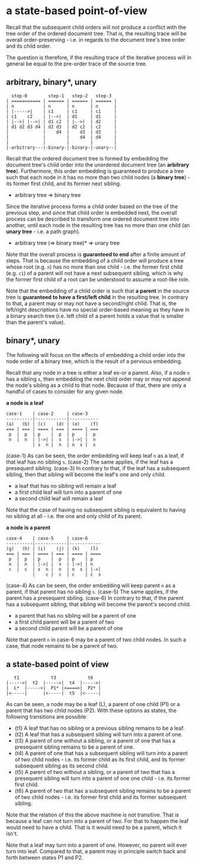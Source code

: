 
<!-- ======================================================================= -->
# a state-based point-of-view

Recall that the subsequent child orders will not produce a conflict with the
tree order of the ordered document tree. That is, the resulting trace will be
overall order-preserving - i.e. in regards to the document tree's tree order
and its child order.

The question is therefore, if the resulting trace of the iterative process
will in general be equal to the pre-order trace of the source tree.

<!-- ======================================================================= -->
## arbitrary, binary*, unary

```
  step-0        step-1   step-2   step-3
| =========== | ====== | ====== | ====== |
| n           | n      | n      | n      |
| |----->|    | c1     | c1     | c1     |
| c1    c2    | |-->|  | d1     | d1     |
| |-->| |-->| | d1 c2  | |-->|  | d2     |
| d1 d2 d3 d4 | d2 d3  | d2 c2  | c2     |
|             |    d4  |    d3  | d3     |
|             |        |    d4  | d4     |
|             |        |        |        |
|-arbitrary---|-binary-|-binary-|-unary--|
```

Recall that the ordered document tree is formed by embedding the document
tree's child order into the unordered document tree (an **arbitrary tree**).
Furthermore, this order embedding is guaranteed to produce a tree such that
each node in it has no more than two child nodes (a **binary tree**) - its
former first child, and its former next sibling.

* arbitrary tree => binary tree

Since the iterative process forms a child order based on the tree of the
previous step, and since that child order is embedded next, the overall
process can be described to transform one ordered document tree into
another, until each node in the resulting tree has no more than one
child (an **unary tree** - i.e. a path graph).

* arbitrary tree (=> binary tree)* => unary tree

Note that the overall process is **guaranteed to end** after a finite
amount of steps. That is because the embedding of a child order will produce
a tree whose root (e.g. `n`) has no more than one child - i.e. the former
first child (e.g. `c1`) of a parent will not have a next subsequent sibling,
which is why the former first child of a root can be understood to assume
a root-like role.

Note that the embedding of a child order is such that **a parent** in the
source tree is **guaranteed to have a first/left child** in the resulting
tree. In contrary to that, a parent may or may not have a second/right
child. That is, the left/right descriptions have no special order-based
meaning as they have in a binary search tree (i.e. left child of a parent
holds a value that is smaller than the parent's value).

<!-- ======================================================================= -->
## binary*, unary

The following will focus on the effects of embedding a child order into the
node order of a binary tree, which is the result of a pervious embedding.

Recall that any node in a tree is either a leaf ex-or a parent. Also, if a
node `n` has a sibling `s`, then embedding the next child order may or may
not append the node's sibling as a child to that node. Because of that,
there are only a handful of cases to consider for any given node.

**a node is a leaf**

```
case-1    | case-2     | case-3
----------|------------|-----------
(a)   (b) | (c)    (d) | (e)    (f)
=== | === | ==== | === | ==== | ===
 p  |  p  | p    |  p  | p    |  p
 n  |  n  | |->| |  s  | |->| |  n
          | s  n |  n  | n  s |  s
```

(case-1) As can be seen, the order embedding will keep leaf `n` as a leaf,
if that leaf has no sibling `s`. (case-2) The same applies, if the leaf
has a presequent sibling. (case-3) In contrary to that, if the leaf has
a subsequent sibling, then that sibling will become the leaf's one and
only child.

- a leaf that has no sibling will remain a leaf
- a first child leaf will turn into a parent of one
- a second child leaf will remain a leaf

Note that the case of having no subsequent sibling is equivalent to having
no sibling at all - i.e. the one and only child of its parent.

**a node is a parent**

```
case-4    | case-5     | case-6
----------|------------|------------
(g)   (h) | (i)    (j) | (k)    (l)
=== | === | ==== | === | ==== | ====
 p  |  p  | p    |  p  | p    | p
 n  |  n  | |->| |  s  | |->| | n
 c  |  c  | s  n |  n  | n  s | |->|
          |    c |  c  | c    | c  s
```

(case-4) As can be seen, the order embedding will keep parent `n` as a parent,
if that parent has no sibling `s`. (case-5) The same applies, if the parent
has a presequent sbiling. (case-6) In contrary to that, if the parent has a
subsequent sibling, that sibling will become the parent's second child.

- a parent that has no sibling will be a parent of one
- a first child parent will be a parent of two
- a second child parent will be a parent of one

Note that parent `n` in case-6 may be a parent of two child nodes. In such a
case, that node remains to be a parent of two.

<!-- ======================================================================= -->
## a state-based point of view

```
   t1            t3            t6
|----->|  t2  |----->|  t4  |----->|
|  L*  |----->|  P1* |<====>|  P2* |
|<-----|      |<-----|  t5  |<-----|
```

As can be seen, a node may be a leaf (L), a parent of one child (P1) or a
parent that has two child nodes (P2). With these options as states, the
following transitions are possible:

- (t1) A leaf that has no sibling or a previous sibling remains to be a leaf.
- (t2) A leaf that has a subsequent sibling will turn into a parent of one.
- (t3) A parent of one without a sibling, or a parent of one that has a
  presequent sibling remains to be a parent of one.
- (t4) A parent of one that has a subsequent sibling will turn into a parent
  of two child nodes - i.e. its former child as its first child, and its
  former subsequent sibling as its second child.
- (t5) A parent of two without a sibling, or a parent of two that has a
  presequent sibling will turn into a parent of one one child - i.e. its
  former first child.
- (t6) A parent of two that has a subsequent sibling remains to be a parent
  of two child nodes - i.e. its former first child and its former subsequent
  sibling.

Note that the relation of this the above machine is not transitive. That
is because a leaf can not turn into a parent of two. For that to happen
the leaf would need to have a child. That is it would need to be a parent,
which it isn't.

Note that a leaf may turn into a parent of one. However, no parent will
ever turn into leaf. Compared to that, a parent may in principle switch
back and forth between states P1 and P2.
